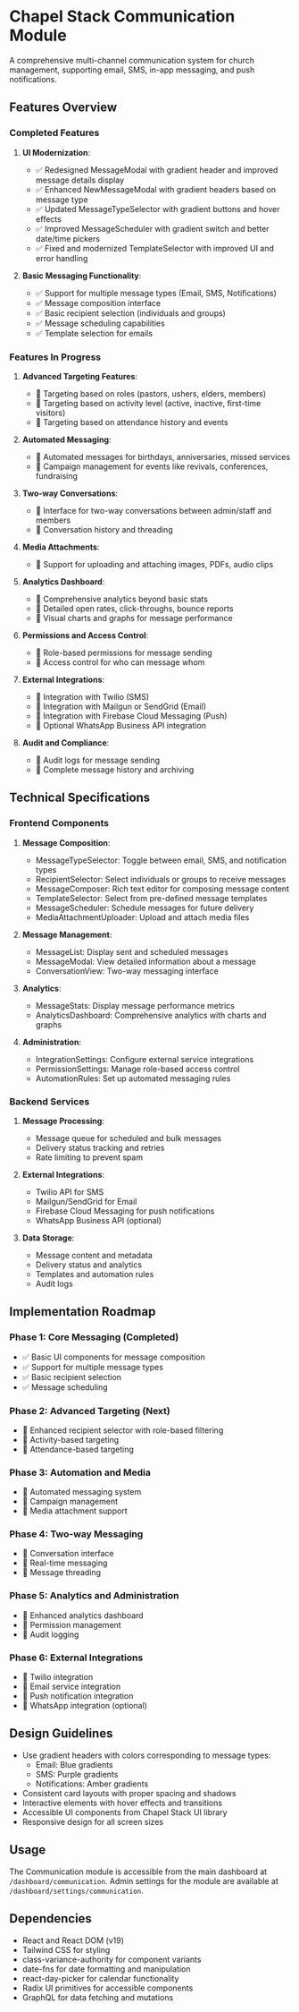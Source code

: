 # Chapel Stack Communication Module

A comprehensive multi-channel communication system for church management, supporting email, SMS, in-app messaging, and push notifications.

## Features Overview

### Completed Features

1. **UI Modernization**:
   - ✅ Redesigned MessageModal with gradient header and improved message details display
   - ✅ Enhanced NewMessageModal with gradient headers based on message type
   - ✅ Updated MessageTypeSelector with gradient buttons and hover effects
   - ✅ Improved MessageScheduler with gradient switch and better date/time pickers
   - ✅ Fixed and modernized TemplateSelector with improved UI and error handling

2. **Basic Messaging Functionality**:
   - ✅ Support for multiple message types (Email, SMS, Notifications)
   - ✅ Message composition interface
   - ✅ Basic recipient selection (individuals and groups)
   - ✅ Message scheduling capabilities
   - ✅ Template selection for emails

### Features In Progress

1. **Advanced Targeting Features**:
   - 🔄 Targeting based on roles (pastors, ushers, elders, members)
   - 🔄 Targeting based on activity level (active, inactive, first-time visitors)
   - 🔄 Targeting based on attendance history and events

2. **Automated Messaging**:
   - 🔄 Automated messages for birthdays, anniversaries, missed services
   - 🔄 Campaign management for events like revivals, conferences, fundraising

3. **Two-way Conversations**:
   - 🔄 Interface for two-way conversations between admin/staff and members
   - 🔄 Conversation history and threading

4. **Media Attachments**:
   - 🔄 Support for uploading and attaching images, PDFs, audio clips

5. **Analytics Dashboard**:
   - 🔄 Comprehensive analytics beyond basic stats
   - 🔄 Detailed open rates, click-throughs, bounce reports
   - 🔄 Visual charts and graphs for message performance

6. **Permissions and Access Control**:
   - 🔄 Role-based permissions for message sending
   - 🔄 Access control for who can message whom

7. **External Integrations**:
   - 🔄 Integration with Twilio (SMS)
   - 🔄 Integration with Mailgun or SendGrid (Email)
   - 🔄 Integration with Firebase Cloud Messaging (Push)
   - 🔄 Optional WhatsApp Business API integration

8. **Audit and Compliance**:
   - 🔄 Audit logs for message sending
   - 🔄 Complete message history and archiving

## Technical Specifications

### Frontend Components

1. **Message Composition**:
   - MessageTypeSelector: Toggle between email, SMS, and notification types
   - RecipientSelector: Select individuals or groups to receive messages
   - MessageComposer: Rich text editor for composing message content
   - TemplateSelector: Select from pre-defined message templates
   - MessageScheduler: Schedule messages for future delivery
   - MediaAttachmentUploader: Upload and attach media files

2. **Message Management**:
   - MessageList: Display sent and scheduled messages
   - MessageModal: View detailed information about a message
   - ConversationView: Two-way messaging interface

3. **Analytics**:
   - MessageStats: Display message performance metrics
   - AnalyticsDashboard: Comprehensive analytics with charts and graphs

4. **Administration**:
   - IntegrationSettings: Configure external service integrations
   - PermissionSettings: Manage role-based access control
   - AutomationRules: Set up automated messaging rules

### Backend Services

1. **Message Processing**:
   - Message queue for scheduled and bulk messages
   - Delivery status tracking and retries
   - Rate limiting to prevent spam

2. **External Integrations**:
   - Twilio API for SMS
   - Mailgun/SendGrid for Email
   - Firebase Cloud Messaging for push notifications
   - WhatsApp Business API (optional)

3. **Data Storage**:
   - Message content and metadata
   - Delivery status and analytics
   - Templates and automation rules
   - Audit logs

## Implementation Roadmap

### Phase 1: Core Messaging (Completed)
- ✅ Basic UI components for message composition
- ✅ Support for multiple message types
- ✅ Basic recipient selection
- ✅ Message scheduling

### Phase 2: Advanced Targeting (Next)
- 🔄 Enhanced recipient selector with role-based filtering
- 🔄 Activity-based targeting
- 🔄 Attendance-based targeting

### Phase 3: Automation and Media
- 🔄 Automated messaging system
- 🔄 Campaign management
- 🔄 Media attachment support

### Phase 4: Two-way Messaging
- 🔄 Conversation interface
- 🔄 Real-time messaging
- 🔄 Message threading

### Phase 5: Analytics and Administration
- 🔄 Enhanced analytics dashboard
- 🔄 Permission management
- 🔄 Audit logging

### Phase 6: External Integrations
- 🔄 Twilio integration
- 🔄 Email service integration
- 🔄 Push notification integration
- 🔄 WhatsApp integration (optional)

## Design Guidelines

- Use gradient headers with colors corresponding to message types:
  - Email: Blue gradients
  - SMS: Purple gradients
  - Notifications: Amber gradients
- Consistent card layouts with proper spacing and shadows
- Interactive elements with hover effects and transitions
- Accessible UI components from Chapel Stack UI library
- Responsive design for all screen sizes

## Usage

The Communication module is accessible from the main dashboard at `/dashboard/communication`. 
Admin settings for the module are available at `/dashboard/settings/communication`.

## Dependencies

- React and React DOM (v19)
- Tailwind CSS for styling
- class-variance-authority for component variants
- date-fns for date formatting and manipulation
- react-day-picker for calendar functionality
- Radix UI primitives for accessible components
- GraphQL for data fetching and mutations

